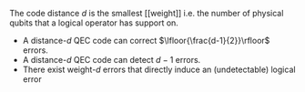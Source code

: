 The code distance $d$ is the smallest [[weight]] i.e. the number of physical qubits that a logical operator has support on.

- A distance-$d$ QEC code can correct $\lfloor{\frac{d-1}{2}}\rfloor$ errors.
- A distance-$d$ QEC code can detect $d-1$ errors.
- There exist weight-$d$ errors that directly induce an (undetectable) logical error